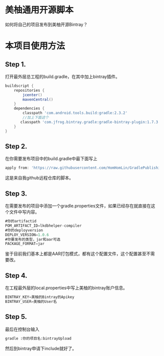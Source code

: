 # 美柚通用开源脚本

如何将自己的项目发布到美柚开源Bintray？

# 本项目使用方法

## Step 1.

打开最外层总工程的build.gradle，在其中加上bintray插件。

```groovy
buildscript {
    repositories {
        jcenter()
        mavenCentral()
    }
    dependencies {
        classpath 'com.android.tools.build:gradle:2.3.2'
		//加上下面这个
       classpath 'com.jfrog.bintray.gradle:gradle-bintray-plugin:1.7.3'
    }
}
```

## Step 2.

在你需要发布项目中的build.gradle中最下面写上

```groovy
apply from: 'https://raw.githubusercontent.com/HomHomLin/GradlePublishing/master/meiyou.gradle'
```
这是来自我github远程仓库的脚本。

## Step 3.

在需要发布的项目中添加一个gradle.properties文件，如果已经存在就直接在这个文件中写内容。

```groovy
#你的artifactid
POM_ARTIFACT_ID=lkdbhelper-compiler
#你的deployversion
DEPLOY_VERSION=1.0.6
#你要发布的类型，jar和aar可选
PACKAGE_FORMAT=jar
```

鉴于目前我们基本上都是AAR打包模式，都有这个配置文件，这个配置甚至不需要改。

## Step 4.

在工程最外层的local.properties中写上美柚的bintray账户信息。

```groovy
BINTRAY_KEY=美柚的Bintray的Apikey
BINTRAY_USER=美柚的User名
```

## Step 5.

最后在控制台输入

```xml
gradle :你的项目名:bintrayUpload
```
然后到bintray申请下include就好了。


